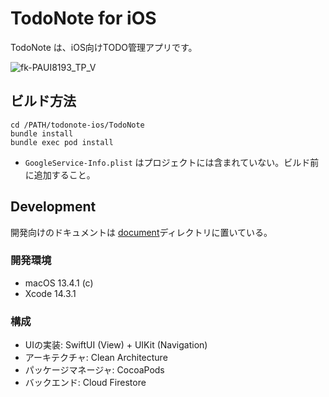 # TodoNote for iOS

TodoNote は、iOS向けTODO管理アプリです。

![fk-PAUI8193_TP_V](https://github.com/CH3COOH/todonote-ios/assets/137952/d06483a2-846e-44ae-9713-88cf6aa2ddc2)

## ビルド方法

```
cd /PATH/todonote-ios/TodoNote
bundle install
bundle exec pod install
```

* `GoogleService-Info.plist` はプロジェクトには含まれていない。ビルド前に追加すること。

## Development

開発向けのドキュメントは [document](./document/README.md)ディレクトリに置いている。

### 開発環境

* macOS 13.4.1 (c)
* Xcode 14.3.1

### 構成

* UIの実装: SwiftUI (View) + UIKit (Navigation)
* アーキテクチャ: Clean Architecture 
* パッケージマネージャ: CocoaPods
* バックエンド: Cloud Firestore